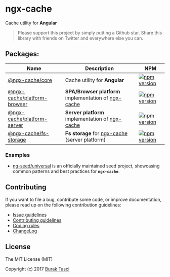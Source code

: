 # ngx-cache
Cache utility for **Angular**

> Please support this project by simply putting a Github star. Share this library with friends on Twitter and everywhere else you can.

## Packages:
Name | Description | NPM
--- | --- | ---
[@ngx-cache/core](https://github.com/fulls1z3/ngx-cache/tree/master/packages/@ngx-cache/core) | Cache utility for **Angular** | [![npm version](https://badge.fury.io/js/%40ngx-cache%2Fcore.svg)](https://www.npmjs.com/package/@ngx-cache/core)
[@ngx-cache/platform-browser](https://github.com/fulls1z3/ngx-cache/tree/master/packages/@ngx-cache/platform-browser) | **SPA/Browser platform** implementation of [ngx-cache] | [![npm version](https://badge.fury.io/js/%40ngx-cache%2Fplatform-browser.svg)](https://www.npmjs.com/package/@ngx-cache/platform-browser)
[@ngx-cache/platform-server](https://github.com/fulls1z3/ngx-cache/tree/master/packages/@ngx-cache/platform-server) | **Server platform** implementation of [ngx-cache] | [![npm version](https://badge.fury.io/js/%40ngx-cache%2Fplatform-server.svg)](https://www.npmjs.com/package/@ngx-cache/platform-server)
[@ngx-cache/fs-storage](https://github.com/fulls1z3/ngx-cache/tree/master/packages/@ngx-cache/fs-storage) | **Fs storage** for [ngx-cache] (server platform) | [![npm version](https://badge.fury.io/js/%40ngx-cache%2Ffs-storage.svg)](https://www.npmjs.com/package/@ngx-cache/fs-storage)

### Examples
- [ng-seed/universal] is an officially maintained seed project, showcasing common patterns and best practices for **`ngx-cache`**.

## Contributing
If you want to file a bug, contribute some code, or improve documentation, please read up on the following contribution guidelines:
- [Issue guidelines](.github/CONTRIBUTING.md#submit)
- [Contributing guidelines](.github/CONTRIBUTING.md)
- [Coding rules](.github/CODING.md)
- [ChangeLog](CHANGELOG.md)

## License
The MIT License (MIT)

Copyright (c) 2017 [Burak Tasci]

[ngx-cache]: https://github.com/fulls1z3/ngx-cache
[ng-seed/universal]: https://github.com/ng-seed/universal
[Burak Tasci]: https://github.com/fulls1z3
